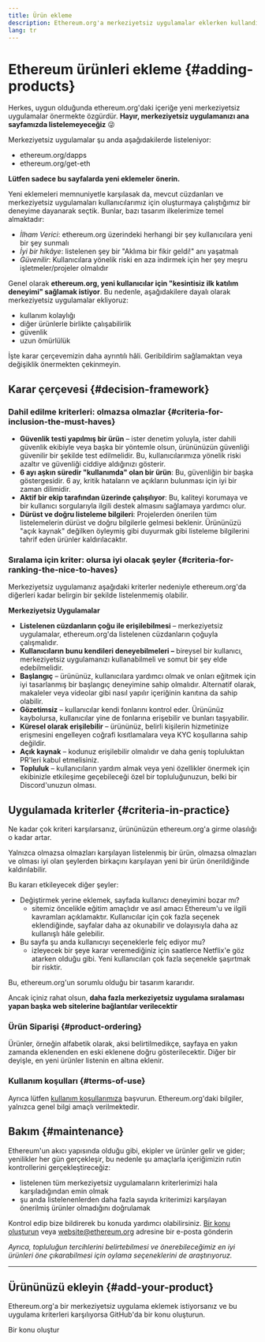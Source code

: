 ```yaml
---
title: Ürün ekleme
description: Ethereum.org'a merkeziyetsiz uygulamalar eklerken kullandığımız politika
lang: tr
---
```


# Ethereum ürünleri ekleme {#adding-products}

Herkes, uygun olduğunda ethereum.org'daki içeriğe yeni merkeziyetsiz uygulamalar önermekte özgürdür. **Hayır, merkeziyetsiz uygulamanızı ana sayfamızda listelemeyeceğiz** 😜

Merkeziyetsiz uygulamalar şu anda aşağıdakilerde listeleniyor:

- ethereum.org/dapps
- ethereum.org/get-eth

**Lütfen sadece bu sayfalarda yeni eklemeler önerin.**

Yeni eklemeleri memnuniyetle karşılasak da, mevcut cüzdanları ve merkeziyetsiz uygulamaları kullanıcılarımız için oluşturmaya çalıştığımız bir deneyime dayanarak seçtik. Bunlar, bazı tasarım ilkelerimize temel almaktadır:

- _İlham Verici_: ethereum.org üzerindeki herhangi bir şey kullanıcılara yeni bir şey sunmalı
- _İyi bir hikâye_: listelenen şey bir "Aklıma bir fikir geldi!" anı yaşatmalı
- _Güvenilir_: Kullanıcılara yönelik riski en aza indirmek için her şey meşru işletmeler/projeler olmalıdır

Genel olarak **ethereum.org, yeni kullanıcılar için "kesintisiz ilk katılım deneyimi" sağlamak istiyor**. Bu nedenle, aşağıdakilere dayalı olarak merkeziyetsiz uygulamalar ekliyoruz:

- kullanım kolaylığı
- diğer ürünlerle birlikte çalışabilirlik
- güvenlik
- uzun ömürlülük

İşte karar çerçevemizin daha ayrıntılı hâli. Geribildirim sağlamaktan veya değişiklik önermekten çekinmeyin.

## Karar çerçevesi {#decision-framework}

### Dahil edilme kriterleri: olmazsa olmazlar {#criteria-for-inclusion-the-must-haves}

- **Güvenlik testi yapılmış bir ürün** – ister denetim yoluyla, ister dahili güvenlik ekibiyle veya başka bir yöntemle olsun, ürününüzün güvenliği güvenilir bir şekilde test edilmelidir. Bu, kullanıcılarımıza yönelik riski azaltır ve güvenliği ciddiye aldığınızı gösterir.
- **6 ayı aşkın süredir "kullanımda" olan bir ürün**: Bu, güvenliğin bir başka göstergesidir. 6 ay, kritik hataların ve açıkların bulunması için iyi bir zaman dilimidir.
- **Aktif bir ekip tarafından üzerinde çalışılıyor**: Bu, kaliteyi korumaya ve bir kullanıcı sorgularıyla ilgili destek almasını sağlamaya yardımcı olur.
- **Dürüst ve doğru listeleme bilgileri**: Projelerden önerilen tüm listelemelerin dürüst ve doğru bilgilerle gelmesi beklenir. Ürününüzü "açık kaynak" değilken öyleymiş gibi duyurmak gibi listeleme bilgilerini tahrif eden ürünler kaldırılacaktır.

### Sıralama için kriter: olursa iyi olacak şeyler {#criteria-for-ranking-the-nice-to-haves}

Merkeziyetsiz uygulamanız aşağıdaki kriterler nedeniyle ethereum.org'da diğerleri kadar belirgin bir şekilde listelenmemiş olabilir.

**Merkeziyetsiz Uygulamalar**

- **Listelenen cüzdanların çoğu ile erişilebilmesi** – merkeziyetsiz uygulamalar, ethereum.org'da listelenen cüzdanların çoğuyla çalışmalıdır.
- **Kullanıcıların bunu kendileri deneyebilmeleri –** bireysel bir kullanıcı, merkeziyetsiz uygulamanızı kullanabilmeli ve somut bir şey elde edebilmelidir.
- **Başlangıç** – ürününüz, kullanıcılara yardımcı olmak ve onları eğitmek için iyi tasarlanmış bir başlangıç deneyimine sahip olmalıdır. Alternatif olarak, makaleler veya videolar gibi nasıl yapılır içeriğinin kanıtına da sahip olabilir.
- **Gözetimsiz** – kullanıcılar kendi fonlarını kontrol eder. Ürününüz kaybolursa, kullanıcılar yine de fonlarına erişebilir ve bunları taşıyabilir.
- **Küresel olarak erişilebilir** – ürününüz, belirli kişilerin hizmetinize erişmesini engelleyen coğrafi kısıtlamalara veya KYC koşullarına sahip değildir.
- **Açık kaynak** – kodunuz erişilebilir olmalıdır ve daha geniş topluluktan PR'leri kabul etmelisiniz.
- **Topluluk** – kullanıcıların yardım almak veya yeni özellikler önermek için ekibinizle etkileşime geçebileceği özel bir topluluğunuzun, belki bir Discord'unuzun olması.

## Uygulamada kriterler {#criteria-in-practice}

Ne kadar çok kriteri karşılarsanız, ürününüzün ethereum.org'a girme olasılığı o kadar artar.

Yalnızca olmazsa olmazları karşılayan listelenmiş bir ürün, olmazsa olmazları ve olması iyi olan şeylerden birkaçını karşılayan yeni bir ürün önerildiğinde kaldırılabilir.

Bu kararı etkileyecek diğer şeyler:

- Değiştirmek yerine eklemek, sayfada kullanıcı deneyimini bozar mı?
  - sitemiz öncelikle eğitim amaçlıdır ve asıl amacı Ethereum'u ve ilgili kavramları açıklamaktır. Kullanıcılar için çok fazla seçenek eklendiğinde, sayfalar daha az okunabilir ve dolayısıyla daha az kullanışlı hâle gelebilir.
- Bu sayfa şu anda kullanıcıyı seçeneklerle felç ediyor mu?
  - izleyecek bir şeye karar veremediğiniz için saatlerce Netflix'e göz atarken olduğu gibi. Yeni kullanıcıları çok fazla seçenekle şaşırtmak bir risktir.

Bu, ethereum.org'un sorumlu olduğu bir tasarım kararıdır.

Ancak içiniz rahat olsun, **daha fazla merkeziyetsiz uygulama sıralaması yapan başka web sitelerine bağlantılar verilecektir**

### Ürün Siparişi {#product-ordering}

Ürünler, örneğin alfabetik olarak, aksi belirtilmedikçe, sayfaya en yakın zamanda eklenenden en eski eklenene doğru gösterilecektir. Diğer bir deyişle, en yeni ürünler listenin en altına eklenir.

### Kullanım koşulları {#terms-of-use}

Ayrıca lütfen [kullanım koşullarımıza](/terms-of-use/) başvurun. Ethereum.org'daki bilgiler, yalnızca genel bilgi amaçlı verilmektedir.

## Bakım {#maintenance}

Ethereum'un akıcı yapısında olduğu gibi, ekipler ve ürünler gelir ve gider; yenilikler her gün gerçekleşir, bu nedenle şu amaçlarla içeriğimizin rutin kontrollerini gerçekleştireceğiz:

- listelenen tüm merkeziyetsiz uygulamaların kriterlerimizi hala karşıladığından emin olmak
- şu anda listelenenlerden daha fazla sayıda kriterimizi karşılayan önerilmiş ürünler olmadığını doğrulamak

Kontrol edip bize bildirerek bu konuda yardımcı olabilirsiniz. [Bir konu oluşturun](https://github.com/ethereum/ethereum-org-website/issues/new?assignees=&labels=Type%3A+Feature&template=feature_request.md&title=) veya [website@ethereum.org](mailto:website@ethereum.org) adresine bir e-posta gönderin

_Ayrıca, topluluğun tercihlerini belirtebilmesi ve önerebileceğimiz en iyi ürünleri öne çıkarabilmesi için oylama seçeneklerini de araştırıyoruz._

---

## Ürününüzü ekleyin {#add-your-product}

Ethereum.org'a bir merkeziyetsiz uygulama eklemek istiyorsanız ve bu uygulama kriterleri karşılıyorsa GitHub'da bir konu oluşturun.

<ButtonLink href="https://github.com/ethereum/ethereum-org-website/issues/new?assignees=&labels=feature+%3Asparkles%3A%2Ccontent+%3Afountain_pen%3A&template=suggest_dapp.yaml">
  Bir konu oluştur
</ButtonLink>
